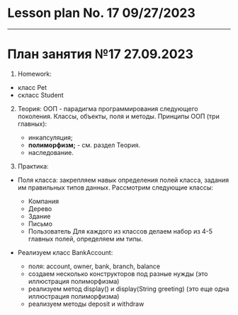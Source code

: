 # Lesson plan No. 17 09/27/2023



___________________________________________

# План занятия №17 27.09.2023

1. Homework:
- класс Pet 
- скласс Student

2. Теория:
   ООП - парадигма программирования следующего поколения.
   Классы, объекты, поля и методы. 
   Принципы ООП (три главных):
   - инкапсуляция;
   - **полиморфизм;**  - см. раздел Теория.
   - наследование.

3. Практика:

- Поля класса:
закрепляем навык определения полей класса, задания им правильных типов данных.
Рассмотрим следующие классы:
  - Компания
  - Дерево
  - Здание
  - Письмо
  - Пользователь
Для каждого из классов делаем набор из 4-5 главных полей, определяем им типы.

- Реализуем класс BankAccount:
  - поля: account, owner, bank, branch, balance
  - создаем несколько конструкторов под разные нужды (это иллюстрация полиморфизма)
  - реализуем метод display() и display(String greeting) (это еще одна иллюстрация
  полиморфизма)
  - реализуем методы deposit и withdraw

